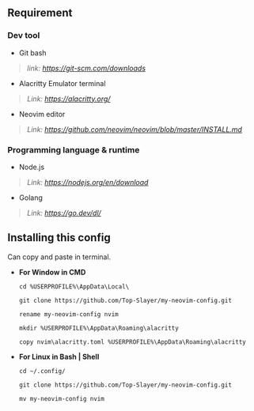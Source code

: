 ## **Requirement**

### **Dev tool**

- Git bash

> *link: https://git-scm.com/downloads*

- Alacritty Emulator terminal

> *Link: https://alacritty.org/*

- Neovim editor

> *Link: https://github.com/neovim/neovim/blob/master/INSTALL.md*

### **Programming language & runtime**

- Node.js

> *Link: https://nodejs.org/en/download*

- Golang

> *Link: https://go.dev/dl/*

## **Installing this config**

Can copy and paste in terminal.

-  **For Window in CMD**

       cd %USERPROFILE%\AppData\Local\

       git clone https://github.com/Top-Slayer/my-neovim-config.git

       rename my-neovim-config nvim

       mkdir %USERPROFILE%\AppData\Roaming\alacritty

       copy nvim\alacritty.toml %USERPROFILE%\AppData\Roaming\alacritty

- **For Linux in Bash | Shell**
  
      cd ~/.config/
  
      git clone https://github.com/Top-Slayer/my-neovim-config.git
  
      mv my-neovim-config nvim
